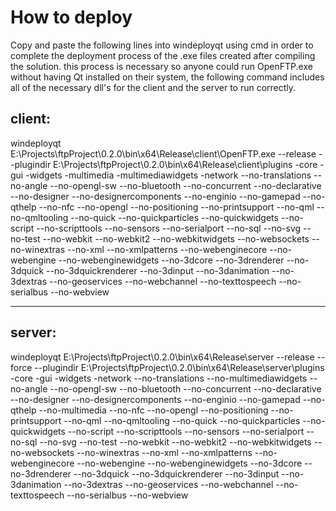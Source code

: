 
# How to deploy

Copy and paste the following lines into windeployqt using cmd in order to complete the deployment process of the .exe files created after compiling the solution.
this process is necessary so anyone could run OpenFTP.exe without having Qt installed on their system, the following command includes all of the necessary dll's for the client and the server to run correctly.



## client:

windeployqt E:\Projects\ftpProject\0.2.0\bin\x64\Release\client\OpenFTP.exe --release --plugindir E:\Projects\ftpProject\0.2.0\bin\x64\Release\client\plugins -core -gui -widgets -multimedia -multimediawidgets -network --no-translations  --no-angle --no-opengl-sw --no-bluetooth --no-concurrent --no-declarative --no-designer --no-designercomponents --no-enginio --no-gamepad --no-qthelp  --no-nfc --no-opengl --no-positioning --no-printsupport --no-qml --no-qmltooling --no-quick --no-quickparticles --no-quickwidgets --no-script --no-scripttools --no-sensors --no-serialport --no-sql --no-svg --no-test --no-webkit --no-webkit2 --no-webkitwidgets --no-websockets --no-winextras --no-xml --no-xmlpatterns --no-webenginecore --no-webengine --no-webenginewidgets --no-3dcore --no-3drenderer --no-3dquick --no-3dquickrenderer --no-3dinput --no-3danimation --no-3dextras --no-geoservices --no-webchannel --no-texttospeech --no-serialbus --no-webview




-----------------------------------------------------------------------------------------------


## server:

windeployqt E:\Projects\ftpProject\0.2.0\bin\x64\Release\server --release --force --plugindir E:\Projects\ftpProject\0.2.0\bin\x64\Release\server\plugins -core -gui -widgets -network --no-translations --no-multimediawidgets --no-angle --no-opengl-sw  --no-bluetooth --no-concurrent --no-declarative --no-designer --no-designercomponents --no-enginio --no-gamepad --no-qthelp --no-multimedia --no-nfc --no-opengl --no-positioning --no-printsupport --no-qml --no-qmltooling --no-quick --no-quickparticles --no-quickwidgets --no-script --no-scripttools --no-sensors --no-serialport --no-sql --no-svg --no-test --no-webkit --no-webkit2 --no-webkitwidgets --no-websockets --no-winextras --no-xml --no-xmlpatterns --no-webenginecore --no-webengine --no-webenginewidgets --no-3dcore --no-3drenderer --no-3dquick --no-3dquickrenderer --no-3dinput --no-3danimation --no-3dextras --no-geoservices --no-webchannel --no-texttospeech --no-serialbus --no-webview

